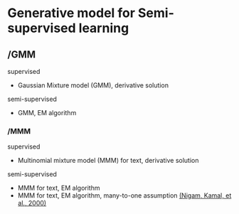 # Generative model for Semi-supervised learning

## /GMM
supervised
- Gaussian Mixture model (GMM), derivative solution

semi-supervised
- GMM, EM algorithm

### /MMM
supervised
- Multinomial mixture model (MMM) for text, derivative solution

semi-supervised
- MMM for text, EM algorithm
- MMM for text, EM algorithm, many-to-one assumption
[(Nigam, Kamal, et al., 2000)](http://www.kamalnigam.com/papers/emcat-mlj99.pdf)
